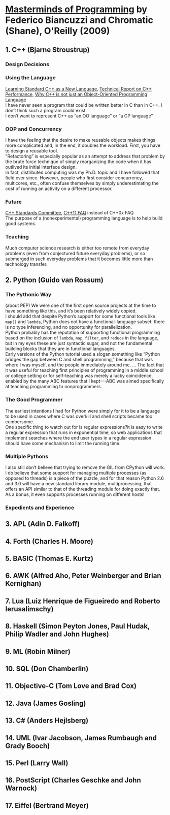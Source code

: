# [Masterminds of Programming][homepage] by Federico Biancuzzi and Chromatic (Shane), O'Reilly (2009)

[homepage]: http://shop.oreilly.com/product/9780596515171.do

## 1. C++ (Bjarne Stroustrup)

### Design Decisions

### Using the Language

[Learning Standard C++ as a New Language][learning_standard_cplusplus_as_a_new_language], [Technical Report on C++ Performance][cplusplus_performance_technical_report], [Why C++ is not just an Object-Oriented Programming Language][why_cplsplus_is_not_just_an_oop_language]<br>
I have never seen a program that could be written better in C than in C++. I don’t think such a program could exist.<br>
I don’t want to represent C++ as “an OO language” or “a GP language”

[learning_standard_cplusplus_as_a_new_language]: http://www.stroustrup.com/new_learning.pdf
[cplusplus_performance_technical_report]: http://www.open-std.org/JTC1/sc22/wg21/docs/TR18015.pdf
[why_cplsplus_is_not_just_an_oop_language]: http://www.stroustrup.com/oopsla.pdf

### OOP and Concurrency

I have the feeling that the desire to make reusable objects makes things more complicated and, in the end, it doubles the workload. First, you have to design a reusable tool.<br>
"Refactoring” is especially popular as an attempt to address that problem by the brute force technique of simply reorganizing the code when it has outlived its initial interface design.<br>
In fact, distributed computing was my Ph.D. topic and I have followed that field ever since. However, people who first consider concurrency, multicores, etc., often confuse themselves by simply underestimating the cost of running an activity on a different processor.

### Future

[C++ Standards Committee][cplusplus_standards_committee], [C++11 FAQ][cplusplus11_faq] instead of C++0x FAQ<br>
The purpose of a (nonexperimental) programming language is to help build good systems.

[cplusplus_standards_committee]: http://www.open-std.org/jtc1/sc22/wg21/
[cplusplus11_faq]: http://stroustrup.com/C++11FAQ.html

### Teaching

Much computer science research is either too remote from everyday problems (even from conjectured future everyday problems), or so submerged in such everyday problems that it becomes little more than technology transfer.

## 2. Python (Guido van Rossum)

### The Pythonic Way

(about PEP) We were one of the first open source projects at the time to have something like this, and it’s been relatively widely copied.<br>
I should add that despite Python’s support for some functional tools like `map()` and `lambda`, Python does not have a functional-language subset: there is no type inferencing, and no opportunity for parallelization.<br>
Python probably has the reputation of supporting functional programming based on the inclusion of `lambda`, `map`, `filter`, and `reduce` in the language, but in my eyes these are just syntactic sugar, and not the fundamental building blocks that they are in functional languages.<br>
Early versions of the Python tutorial used a slogan something like “Python bridges the gap between C and shell programming,” because that was where I was myself, and the people immediately around me. ... The fact that it was useful for teaching first principles of programming in a middle school or college setting or for self-teaching was merely a lucky coincidence, enabled by the many ABC features that I kept---ABC was aimed specifically at teaching programming to nonprogrammers.

### The Good Programmer

The earliest intentions I had for Python were simply for it to be a language to be used in cases where C was overkill and shell scripts became too cumbersome.<br>
One specific thing to watch out for is regular expressions?it is easy to write a regular expression that runs in exponential time, so web applications that implement searches where the end user types in a regular expression should have some mechanism to limit the running time.

### Multiple Pythons

I also still don’t believe that trying to remove the GIL from CPython will work. I do believe that some support for managing multiple processes (as opposed to threads) is a piece of the puzzle, and for that reason Python 2.6 and 3.0 will have a new standard library module, multiprocessing, that offers an API similar to that of the threading module for doing exactly that. As a bonus, it even supports processes running on different hosts!

### Expedients and Experience

## 3. APL (Adin D. Falkoff)

## 4. Forth (Charles H. Moore)

## 5. BASIC (Thomas E. Kurtz)

## 6. AWK (Alfred Aho, Peter Weinberger and Brian Kernighan)

## 7. Lua (Luiz Henrique de Figueiredo and Roberto Ierusalimschy)

## 8. Haskell (Simon Peyton Jones, Paul Hudak, Philip Wadler and John Hughes)

## 9. ML (Robin Milner)

## 10. SQL (Don Chamberlin)

## 11. Objective-C (Tom Love and Brad Cox)

## 12. Java (James Gosling)

## 13. C# (Anders Hejlsberg)

## 14. UML (Ivar Jacobson, James Rumbaugh and Grady Booch)

## 15. Perl (Larry Wall)

## 16. PostScript (Charles Geschke and John Warnock)

## 17. Eiffel (Bertrand Meyer)

